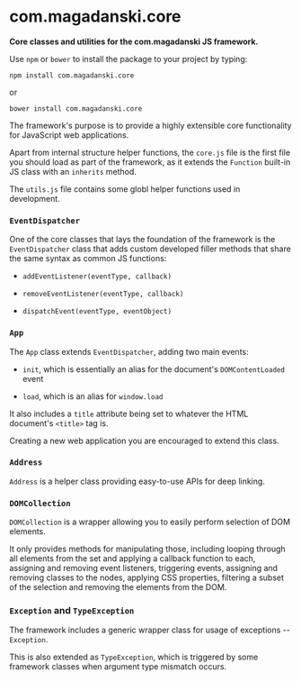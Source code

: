 # com.magadanski.core

**Core classes and utilities for the com.magadanski JS framework.**

Use `npm` or `bower` to install the package to your project by typing:

```
npm install com.magadanski.core
```

or

```
bower install com.magadanski.core
```

The framework's purpose is to provide a highly extensible core functionality for JavaScript web applications.

Apart from internal structure helper functions, the `core.js` file is the first file you should load as part of the framework, as it extends the `Function` built-in JS class with an `inherits` method.

The `utils.js` file contains some globl helper functions used in development.

### `EventDispatcher`

One of the core classes that lays the foundation of the framework is the `EventDispatcher` class that adds custom developed filler methods that share the same syntax as common JS functions:

* `addEventListener(eventType, callback)`

* `removeEventListener(eventType, callback)`

* `dispatchEvent(eventType, eventObject)`

### `App`

The `App` class extends `EventDispatcher`, adding two main events:

* `init`, which is essentially an alias for the document's `DOMContentLoaded` event

* `load`, which is an alias for `window.load`

It also includes a `title` attribute being set to whatever the HTML document's `<title>` tag is.

Creating a new web application you are encouraged to extend this class.

### `Address`

`Address` is a helper class providing easy-to-use APIs for deep linking.

### `DOMCollection`

`DOMCollection` is a wrapper allowing you to easily perform selection of DOM elements.

It only provides methods for manipulating those, including looping through all elements from the set and applying a callback function to each, assigning and removing event listeners, triggering events, assigning and removing classes to the nodes, applying CSS properties, filtering a subset of the selection and removing the elements from the DOM.

### `Exception` and `TypeException`

The framework includes a generic wrapper class for usage of exceptions -- `Exception`.

This is also extended as `TypeException`, which is triggered by some framework classes when argument type mismatch occurs.